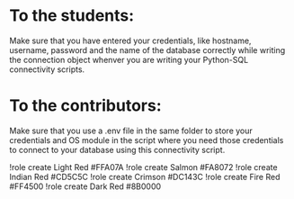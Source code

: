# To the students:
<p>Make sure that you have entered your credentials, like hostname, username, password and the name of the database correctly
while writing the connection object whenver you are writing your Python-SQL connectivity scripts.</p>

# To the contributors:
<p>Make sure that you use a .env file in the same folder to store your credentials and OS module in the script where you need those
credentials to connect to your database using this connectivity script.</p>

!role create Light Red #FFA07A
!role create Salmon #FA8072
!role create Indian Red #CD5C5C
!role create Crimson #DC143C
!role create Fire Red #FF4500
!role create Dark Red #8B0000
